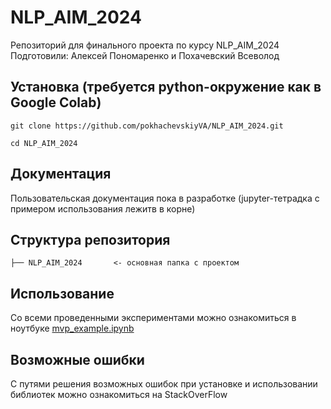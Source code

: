 # NLP_AIM_2024
Репозиторий для финального проекта по курсу NLP_AIM_2024
Подготовили: Алексей Пономаренко и Похачевский Всеволод

## Установка (требуется python-окружение как в Google Colab)   

```
git clone https://github.com/pokhachevskiyVA/NLP_AIM_2024.git

cd NLP_AIM_2024

```

## Документация

Пользовательская документация пока в разработке (jupyter-тетрадка с примером использования лежитв в корне)


## Структура репозитория

    ├── NLP_AIM_2024       <- основная папка с проектом



## Использование

Со всеми проведенными экспериментами можно ознакомиться в ноутбуке [mvp_example.ipynb](./mvp_example.ipynb)


## Возможные ошибки

С путями решения возможных ошибок при установке и использовании библиотек можно ознакомиться на StackOverFlow
